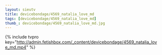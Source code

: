 ```yaml
--- 
layout: sieutv
title: devicebondage/4569_natalia_love_md
tags: [devicebondage/4569_natalia_love_md]
thumb_: devicebondage/4569_natalia_love_md.jpg
---
```

{% include tvpro key="http://admin.fetishbox.com/_content/devicebondage/4569_natalia_love_md.mp4" %} 
